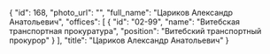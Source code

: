 {
    "id": 168,
    "photo_url": "",
    "full_name": "Цариков Александр Анатольевич",
    "offices": [
        {
            "id": "02-99",
            "name": "Витебская транспортная прокуратура",
            "position": "Витебский транспортный прокурор"
        }
    ],
    "title": "Цариков Александр Анатольевич"
}